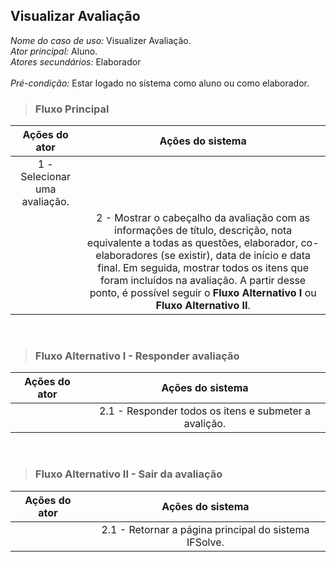 ## Visualizar Avaliação
*Nome do caso de uso:* Visualizer Avaliação. <br>
*Ator principal:* Aluno. <br>
*Atores secundários:* Elaborador<br>	 
*Pré-condição:* Estar logado no sistema como aluno ou como elaborador. <br>


> ### Fluxo Principal
| Ações do ator                            | Ações do sistema      |
| :-----------------:                      | :-----------------:   | 
| 1 - Selecionar uma avaliação.   |             |  
|                                          | 2 - Mostrar o cabeçalho da avaliação com as informações de título, descrição, nota equivalente a todas as questões, elaborador, co-elaboradores (se existir), data de início e data final. Em seguida, mostrar todos os itens que foram incluídos na avaliação. A partir desse ponto, é possível seguir o **Fluxo Alternativo I** ou **Fluxo Alternativo II**. | |

<br>

> ### Fluxo Alternativo I - Responder avaliação
| Ações do ator                            | Ações do sistema      |
| :-----------------:                      | :-----------------:   | 
|                                          | 2.1 - Responder todos os itens e submeter a avalição. | |

<br>

> ### Fluxo Alternativo II - Sair da avaliação
| Ações do ator                            | Ações do sistema      |
| :-----------------:                      | :-----------------:   | 
|                                          | 2.1 - Retornar a página principal do sistema IFSolve.   | |